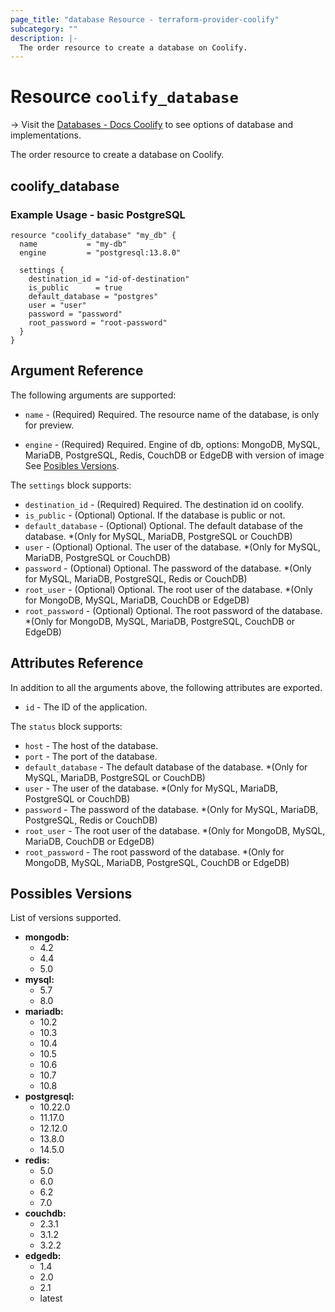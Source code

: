 ```yaml
---
page_title: "database Resource - terraform-provider-coolify"
subcategory: ""
description: |-
  The order resource to create a database on Coolify.
---
```


# Resource `coolify_database`

-> Visit the [Databases - Docs Coolify](https://docs.coollabs.io/coolify/databases) to see options of database and implementations.

The order resource to create a database on Coolify.

## coolify_database

### Example Usage - basic PostgreSQL
```hcl
resource "coolify_database" "my_db" {
  name           = "my-db"
  engine         = "postgresql:13.8.0"

  settings {
    destination_id = "id-of-destination"
    is_public      = true
    default_database = "postgres"
    user = "user"
    password = "password"
    root_password = "root-password"
  }
}
```

## Argument Reference

The following arguments are supported:

* `name` -
  (Required)
  Required. The resource name of the database, is only for preview.

* `engine` -
  (Required)
  Required. Engine of db, options: MongoDB, MySQL, MariaDB, PostgreSQL, Redis, CouchDB or EdgeDB with version of image See [Posibles Versions](#possibles-versions).


The `settings` block supports:
* `destination_id` -
  (Required)
  Required. The destination id on coolify.
* `is_public` -
  (Optional)
  Optional. If the database is public or not.
* `default_database` -
    (Optional)
    Optional. The default database of the database. *(Only for MySQL, MariaDB, PostgreSQL or CouchDB)
* `user` - 
    (Optional)
    Optional. The user of the database. *(Only for MySQL, MariaDB, PostgreSQL  or CouchDB)
* `password` -
    (Optional)
    Optional. The password of the database. *(Only for MySQL, MariaDB, PostgreSQL, Redis  or CouchDB)
* `root_user` -
    (Optional)
    Optional. The root user of the database. *(Only for MongoDB, MySQL, MariaDB, CouchDB or EdgeDB)
* `root_password` -
    (Optional)
    Optional. The root password of the database. *(Only for MongoDB, MySQL, MariaDB, PostgreSQL, CouchDB or EdgeDB)

## Attributes Reference

In addition to all the arguments above, the following attributes are exported.

* `id` -
  The ID of the application.

The `status` block supports:
* `host` -
    The host of the database.
* `port` -
    The port of the database.
* `default_database` -
    The default database of the database. *(Only for MySQL, MariaDB, PostgreSQL or CouchDB)
* `user` -
    The user of the database. *(Only for MySQL, MariaDB, PostgreSQL  or CouchDB)
* `password` -
    The password of the database. *(Only for MySQL, MariaDB, PostgreSQL, Redis  or CouchDB)
* `root_user` -
    The root user of the database. *(Only for MongoDB, MySQL, MariaDB, CouchDB or EdgeDB)
* `root_password` -
    The root password of the database. *(Only for MongoDB, MySQL, MariaDB, PostgreSQL, CouchDB or EdgeDB)

## Possibles Versions

List of versions supported.

- **mongodb:**
    - 4.2
    - 4.4
    - 5.0
- **mysql:**
    - 5.7
    - 8.0
- **mariadb:**
    - 10.2
    - 10.3
    - 10.4
    - 10.5
    - 10.6
    - 10.7
    - 10.8
- **postgresql:**
    - 10.22.0
    - 11.17.0
    - 12.12.0
    - 13.8.0
    - 14.5.0
- **redis:**
    - 5.0
    - 6.0
    - 6.2
    - 7.0
- **couchdb:**
    - 2.3.1
    - 3.1.2
    - 3.2.2
- **edgedb:**
    - 1.4
    - 2.0
    - 2.1
    - latest
